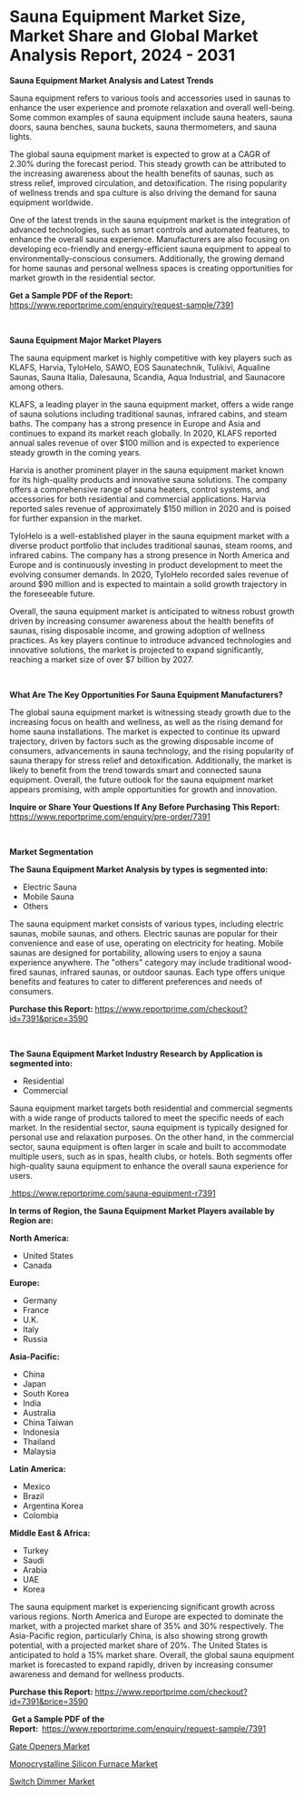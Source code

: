 <p><h1>Sauna Equipment Market Size, Market Share and Global Market Analysis Report, 2024 - 2031</h1></p><p><strong>Sauna Equipment Market Analysis and Latest Trends</strong></p>
<p><p>Sauna equipment refers to various tools and accessories used in saunas to enhance the user experience and promote relaxation and overall well-being. Some common examples of sauna equipment include sauna heaters, sauna doors, sauna benches, sauna buckets, sauna thermometers, and sauna lights.</p><p>The global sauna equipment market is expected to grow at a CAGR of 2.30% during the forecast period. This steady growth can be attributed to the increasing awareness about the health benefits of saunas, such as stress relief, improved circulation, and detoxification. The rising popularity of wellness trends and spa culture is also driving the demand for sauna equipment worldwide.</p><p>One of the latest trends in the sauna equipment market is the integration of advanced technologies, such as smart controls and automated features, to enhance the overall sauna experience. Manufacturers are also focusing on developing eco-friendly and energy-efficient sauna equipment to appeal to environmentally-conscious consumers. Additionally, the growing demand for home saunas and personal wellness spaces is creating opportunities for market growth in the residential sector.</p></p>
<p><strong>Get a Sample PDF of the Report:&nbsp;</strong> <a href="https://www.reportprime.com/enquiry/request-sample/7391">https://www.reportprime.com/enquiry/request-sample/7391</a></p>
<p>&nbsp;</p>
<p><strong>Sauna Equipment Major Market Players</strong></p>
<p><p>The sauna equipment market is highly competitive with key players such as KLAFS, Harvia, TyloHelo, SAWO, EOS Saunatechnik, Tulikivi, Aqualine Saunas, Sauna Italia, Dalesauna, Scandia, Aqua Industrial, and Saunacore among others. </p><p>KLAFS, a leading player in the sauna equipment market, offers a wide range of sauna solutions including traditional saunas, infrared cabins, and steam baths. The company has a strong presence in Europe and Asia and continues to expand its market reach globally. In 2020, KLAFS reported annual sales revenue of over $100 million and is expected to experience steady growth in the coming years.</p><p>Harvia is another prominent player in the sauna equipment market known for its high-quality products and innovative sauna solutions. The company offers a comprehensive range of sauna heaters, control systems, and accessories for both residential and commercial applications. Harvia reported sales revenue of approximately $150 million in 2020 and is poised for further expansion in the market.</p><p>TyloHelo is a well-established player in the sauna equipment market with a diverse product portfolio that includes traditional saunas, steam rooms, and infrared cabins. The company has a strong presence in North America and Europe and is continuously investing in product development to meet the evolving consumer demands. In 2020, TyloHelo recorded sales revenue of around $90 million and is expected to maintain a solid growth trajectory in the foreseeable future.</p><p>Overall, the sauna equipment market is anticipated to witness robust growth driven by increasing consumer awareness about the health benefits of saunas, rising disposable income, and growing adoption of wellness practices. As key players continue to introduce advanced technologies and innovative solutions, the market is projected to expand significantly, reaching a market size of over $7 billion by 2027.</p></p>
<p>&nbsp;</p>
<p><strong>What Are The Key Opportunities For Sauna Equipment Manufacturers?</strong></p>
<p><p>The global sauna equipment market is witnessing steady growth due to the increasing focus on health and wellness, as well as the rising demand for home sauna installations. The market is expected to continue its upward trajectory, driven by factors such as the growing disposable income of consumers, advancements in sauna technology, and the rising popularity of sauna therapy for stress relief and detoxification. Additionally, the market is likely to benefit from the trend towards smart and connected sauna equipment. Overall, the future outlook for the sauna equipment market appears promising, with ample opportunities for growth and innovation.</p></p>
<p><strong>Inquire or Share Your Questions If Any Before Purchasing This Report:</strong> <a href="https://www.reportprime.com/enquiry/pre-order/7391">https://www.reportprime.com/enquiry/pre-order/7391</a></p>
<p>&nbsp;</p>
<p><strong>Market Segmentation</strong></p>
<p><strong>The Sauna Equipment Market Analysis by types is segmented into:</strong></p>
<p><ul><li>Electric Sauna</li><li>Mobile Sauna</li><li>Others</li></ul></p>
<p><p>The sauna equipment market consists of various types, including electric saunas, mobile saunas, and others. Electric saunas are popular for their convenience and ease of use, operating on electricity for heating. Mobile saunas are designed for portability, allowing users to enjoy a sauna experience anywhere. The "others" category may include traditional wood-fired saunas, infrared saunas, or outdoor saunas. Each type offers unique benefits and features to cater to different preferences and needs of consumers.</p></p>
<p><strong>Purchase this Report:&nbsp;</strong><a href="https://www.reportprime.com/checkout?id=7391&price=3590">https://www.reportprime.com/checkout?id=7391&price=3590</a></p>
<p>&nbsp;</p>
<p><strong>The Sauna Equipment Market Industry Research by Application is segmented into:</strong></p>
<p><ul><li>Residential</li><li>Commercial</li></ul></p>
<p><p>Sauna equipment market targets both residential and commercial segments with a wide range of products tailored to meet the specific needs of each market. In the residential sector, sauna equipment is typically designed for personal use and relaxation purposes. On the other hand, in the commercial sector, sauna equipment is often larger in scale and built to accommodate multiple users, such as in spas, health clubs, or hotels. Both segments offer high-quality sauna equipment to enhance the overall sauna experience for users.</p></p>
<p><a href="https://www.reportprime.com/sauna-equipment-r7391">&nbsp;https://www.reportprime.com/sauna-equipment-r7391</a></p>
<p><strong>In terms of Region, the Sauna Equipment Market Players available by Region are:</strong></p>
<p>
    <p> <strong> North America: </strong>
        <ul>
            <li>United States</li>
            <li>Canada</li>
        </ul>
        </p> 
    <p> <strong> Europe: </strong>
        <ul>
            <li>Germany</li>
            <li>France</li>
            <li>U.K.</li>
            <li>Italy</li>
            <li>Russia</li>
        </ul>
        </p> 
    <p> <strong> Asia-Pacific: </strong>
        <ul>
            <li>China</li>
            <li>Japan</li>
            <li>South Korea</li>
            <li>India</li>
            <li>Australia</li>
            <li>China Taiwan</li>
            <li>Indonesia</li>
            <li>Thailand</li>
            <li>Malaysia</li>
        </ul>
        </p> 
    <p> <strong> Latin America: </strong>
        <ul>
            <li>Mexico</li>
            <li>Brazil</li>
            <li>Argentina Korea</li>
            <li>Colombia</li>
        </ul>
        </p> 
    <p> <strong> Middle East & Africa: </strong>
        <ul>
            <li>Turkey</li>
            <li>Saudi</li>
            <li>Arabia</li>
            <li>UAE</li>
            <li>Korea</li>
        </ul>
    </p>
    </p>
<p><p>The sauna equipment market is experiencing significant growth across various regions. North America and Europe are expected to dominate the market, with a projected market share of 35% and 30% respectively. The Asia-Pacific region, particularly China, is also showing strong growth potential, with a projected market share of 20%. The United States is anticipated to hold a 15% market share. Overall, the global sauna equipment market is forecasted to expand rapidly, driven by increasing consumer awareness and demand for wellness products.</p></p>
<p><strong>Purchase this Report: </strong><a href="https://www.reportprime.com/checkout?id=7391&price=3590">https://www.reportprime.com/checkout?id=7391&price=3590</a></p>
<p>&nbsp;<strong>Get a Sample PDF of the Report:&nbsp;&nbsp;</strong><a href="https://www.reportprime.com/enquiry/request-sample/7391">https://www.reportprime.com/enquiry/request-sample/7391</a></p>
<p><strong></strong></p>
<p><p><a href="https://github.com/ZackaryHalvorson2023/Market-Research-Report-List-2/blob/main/gate-openers-market.md">Gate Openers Market</a></p><p><a href="https://github.com/DeonteStanton2023/Market-Research-Report-List-2/blob/main/monocrystalline-silicon-furnace-market.md">Monocrystalline Silicon Furnace Market</a></p><p><a href="https://github.com/AnnChovey2023/Market-Research-Report-List-2/blob/main/switch-dimmer-market.md">Switch Dimmer Market</a></p></p>